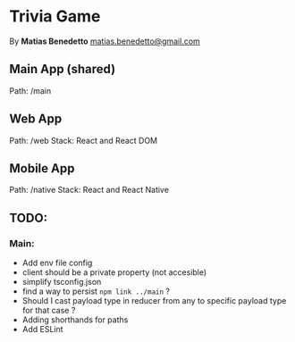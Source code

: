 # Trivia Game
By **Matias Benedetto** <matias.benedetto@gmail.com>

## Main App (shared)
Path: /main

## Web App
Path: /web
Stack: React and React DOM

## Mobile App
Path: /native
Stack: React and React Native


## TODO:

### Main:
- Add env file config
- client should be a private property (not accesible)
- simplify tsconfig.json
- find a way to persist `npm link ../main` ?
- Should I cast payload type in reducer from any to specific payload type for that case ?
- Adding shorthands for paths
- Add ESLint
